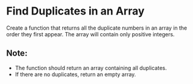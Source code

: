 # Find Duplicates in an Array

Create a function that returns all the duplicate numbers in an array in the order they first appear. The array will contain only positive integers.

## Note:
- The function should return an array containing all duplicates.
- If there are no duplicates, return an empty array.
